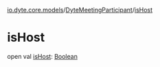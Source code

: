 [io.dyte.core.models](../index.md)/[DyteMeetingParticipant](index.md)/[isHost](is-host.md)

# isHost


open val [isHost](is-host.md): [Boolean](https://kotlinlang.org/api/latest/jvm/stdlib/kotlin/-boolean/index.html)
